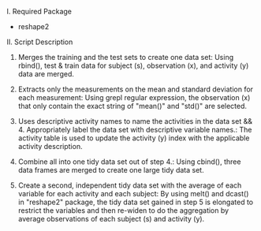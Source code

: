 I. Required Package

- reshape2

II. Script Description

1. Merges the training and the test sets to create one data set: Using rbind(), test & train data for subject (s), observation (x), and activity (y) data are merged.

2. Extracts only the measurements on the mean and standard deviation for each measurement: Using grepl regular expression, the observation (x) that only contain the exact string of "mean()" and "std()" are selected.

3. Uses descriptive activity names to name the activities in the data set && 4. Appropriately label the data set with descriptive variable names.: The activity table is used to update the activity (y) index with the applicable activity description. 

5. Combine all into one tidy data set out of step 4.: Using cbind(), three data frames are merged to create one large tidy data set.

6. Create a second, independent tidy data set with the average of each variable for each activity and each subject: By using melt() and dcast() in "reshape2" package, the tidy data set gained in step 5 is elongated to restrict the variables and then re-widen to do the aggregation by average observations of each subject (s) and activity (y). 
